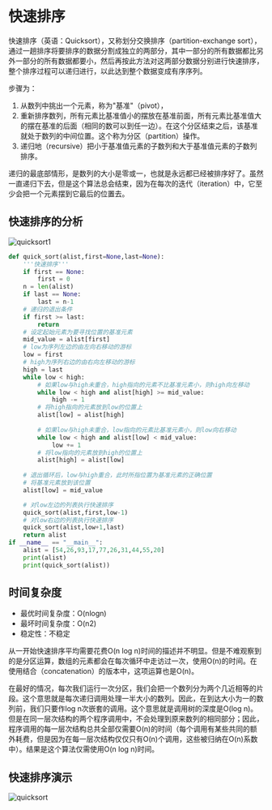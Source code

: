 # 快速排序

快速排序（英语：Quicksort），又称划分交换排序（partition-exchange sort），通过一趟排序将要排序的数据分割成独立的两部分，其中一部分的所有数据都比另外一部分的所有数据都要小，然后再按此方法对这两部分数据分别进行快速排序，整个排序过程可以递归进行，以此达到整个数据变成有序序列。

步骤为：

1. 从数列中挑出一个元素，称为"基准"（pivot），
2. 重新排序数列，所有元素比基准值小的摆放在基准前面，所有元素比基准值大的摆在基准的后面（相同的数可以到任一边）。在这个分区结束之后，该基准就处于数列的中间位置。这个称为分区（partition）操作。
3. 递归地（recursive）把小于基准值元素的子数列和大于基准值元素的子数列排序。

递归的最底部情形，是数列的大小是零或一，也就是永远都已经被排序好了。虽然一直递归下去，但是这个算法总会结束，因为在每次的迭代（iteration）中，它至少会把一个元素摆到它最后的位置去。

## 快速排序的分析

![quicksort1](.\资料\images\快速排序.jpg)

```python
def quick_sort(alist,first=None,last=None):
    '''快速排序'''
    if first == None:
        first = 0
    n = len(alist)
    if last == None:
        last = n-1
    # 递归的退出条件
    if first >= last:
        return
    # 设定起始元素为要寻找位置的基准元素
    mid_value = alist[first]
    # low为序列左边的由左向右移动的游标
    low = first
    # high为序列右边的由右向左移动的游标
    high = last
    while low < high:
        # 如果low与high未重合，high指向的元素不比基准元素小，则high向左移动
        while low < high and alist[high] >= mid_value:
            high -= 1
        # 将high指向的元素放到low的位置上
        alist[low] = alist[high]
        
        # 如果low与high未重合，low指向的元素比基准元素小，则low向右移动
        while low < high and alist[low] < mid_value:
            low += 1
        # 将low指向的元素放到high的位置上
        alist[high] = alist[low]
    
    # 退出循环后，low与high重合，此时所指位置为基准元素的正确位置
    # 将基准元素放到该位置
    alist[low] = mid_value

    # 对low左边的列表执行快速排序
    quick_sort(alist,first,low-1)
    # 对low右边的列表执行快速排序
    quick_sort(alist,low+1,last)
    return alist
if __name__ == "__main__":
    alist = [54,26,93,17,77,26,31,44,55,20]
    print(alist)
    print(quick_sort(alist))
```

## 时间复杂度

- 最优时间复杂度：O(nlogn)
- 最坏时间复杂度：O(n2)
- 稳定性：不稳定

从一开始快速排序平均需要花费O(n log n)时间的描述并不明显。但是不难观察到的是分区运算，数组的元素都会在每次循环中走访过一次，使用O(n)的时间。在使用结合（concatenation）的版本中，这项运算也是O(n)。

在最好的情况，每次我们运行一次分区，我们会把一个数列分为两个几近相等的片段。这个意思就是每次递归调用处理一半大小的数列。因此，在到达大小为一的数列前，我们只要作log n次嵌套的调用。这个意思就是调用树的深度是O(log n)。但是在同一层次结构的两个程序调用中，不会处理到原来数列的相同部分；因此，程序调用的每一层次结构总共全部仅需要O(n)的时间（每个调用有某些共同的额外耗费，但是因为在每一层次结构仅仅只有O(n)个调用，这些被归纳在O(n)系数中）。结果是这个算法仅需使用O(n log n)时间。

## 快速排序演示

![quicksort](.\资料\images\quicksort.gif)